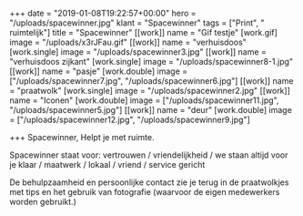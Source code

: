 +++
date = "2019-01-08T19:22:57+00:00"
hero = "/uploads/spacewinner.jpg"
klant = "Spacewinner"
tags = ["Print", " ruimtelijk"]
title = "Spacewinner"
[[work]]
name = "Gif testje"
[work.gif]
image = "/uploads/x3rJFau.gif"
[[work]]
name = "verhuisdoos"
[work.single]
image = "/uploads/spacewinner3.jpg"
[[work]]
name = "verhuisdoos zijkant"
[work.single]
image = "/uploads/spacewinner8-1.jpg"
[[work]]
name = "pasje"
[work.double]
image = ["/uploads/spacewinner7.jpg", "/uploads/spacewinner6.jpg"]
[[work]]
name = "praatwolk"
[work.single]
image = "/uploads/spacewinner2.jpg"
[[work]]
name = "Iconen"
[work.double]
image = ["/uploads/spacewinner11.jpg", "/uploads/spacewinner5.jpg"]
[[work]]
name = "deur"
[work.double]
image = ["/uploads/spacewinner12.jpg", "/uploads/spacewinner9.jpg"]

+++
Spacewinner, Helpt je met ruimte.

Spacewinner staat voor: vertrouwen / vriendelijkheid / we staan altijd voor je klaar / maatwerk / lokaal / vriend / service gericht

De behulpzaamheid en persoonlijke contact zie je terug in de praatwolkjes met tips en het gebruik van fotografie (waarvoor de eigen medewerkers worden gebruikt.)